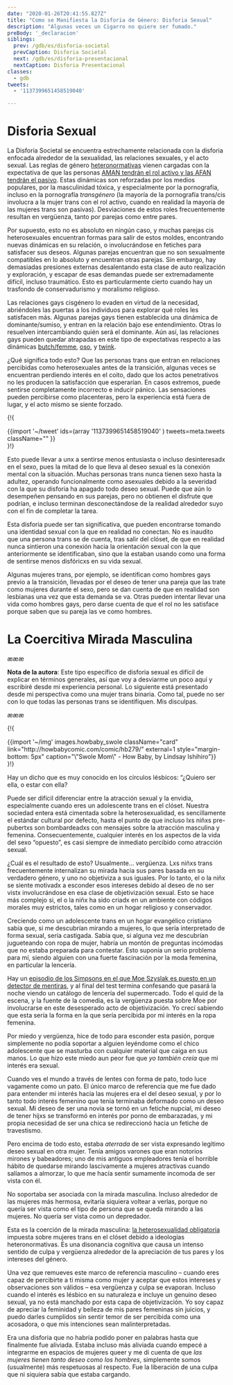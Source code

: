 ```yaml
---
date: "2020-01-26T20:41:55.827Z"
title: "Como se Manifiesta la Disforia de Género: Disforia Sexual"
description: "Algunas veces un Cigarro no quiere ser fumado."
preBody: '_declaracion'
siblings:
  prev: /gdb/es/disforia-societal
  prevCaption: Disforia Societal
  next: /gdb/es/disforia-presentacional
  nextCaption: Disforia Presentacional
classes:
  - gdb
tweets:
  - '1137399651458519040'

---
```


# Disforia Sexual

La Disforia Societal se encuentra estrechamente relacionada con la disforia enfocada alrededor de la sexualidad, las relaciones sexuales, y el acto sexual. Las reglas de género [heteronormativas](https://es.wikipedia.org/wiki/Heteronormatividad) vienen cargadas con la expectativa de que las personas [AMAN tendrán el rol activo y las AFAN tendrán el pasivo](https://es.wikipedia.org/wiki/Activo,_pasivo_y_vers%C3%A1til). Estas dinámicas son reforzadas por los medios populares, por la masculinidad tóxica, y especialmente por la pornografía, incluso en la pornografía *transgénero* (la mayoría de la pornografía trans/cis involucra a la mujer trans con el rol activo, cuando en realidad la mayoría de las mujeres trans son pasivas). Desviaciones de estos roles frecuentemente resultan en vergüenza, tanto por parejas como entre pares.

Por supuesto, esto no es absoluto en ningún caso, y muchas parejas cis heterosexuales encuentran formas para salir de estos moldes, encontrando nuevas dinámicas en su relación, o involucrándose en fetiches para satisfacer sus deseos. Algunas parejas encuentran que no son sexualmente compatibles en lo absoluto y encuentran otras parejas. Sin embargo, hay demasiadas presiones externas desalentando esta clase de auto realización y exploración, y escapar de esas demandas puede ser extremadamente difícil, incluso traumático. Esto es particularmente cierto cuando hay un trasfondo de conservadurismo y moralismo religioso.

Las relaciones gays cisgénero lo evaden en virtud de la necesidad, abriéndoles las puertas a los individuos para explorar qué roles les satisfacen más. Algunas parejas gays tienen establecida una dinámica de dominante/sumiso, y entran en la relación bajo ese entendimiento. Otras lo resuelven intercambiando quién será el dominante. Aún así, las relaciones gays pueden quedar atrapadas en este tipo de expectativas respecto a las dinámicas [butch/femme]( https://es.wikipedia.org/wiki/Butch_y_femme), [oso]( https://es.wikipedia.org/wiki/Oso_(argot_gay)), y [twink]( https://es.wikipedia.org/wiki/Twink_(sexualidad)).

¿Qué significa todo esto? Que las personas trans que entran en relaciones percibidas como heterosexuales antes de la transición, algunas veces se encuentran perdiendo interés en el coito, dado que los actos penetrativos no les producen la satisfacción que esperarían. En casos extremos, puede sentirse completamente incorrecto e inducir pánico. Las sensaciones pueden percibirse como placenteras, pero la experiencia está fuera de lugar, y el acto mismo se siente forzado.

{!{ <div class="gutter">{{import '~/tweet' ids=(array
    '1137399651458519040'
) tweets=meta.tweets className="" }}</div> }!}

Esto puede llevar a unx a sentirse menos entusiasta o incluso desinteresadx en el sexo, pues la mitad de lo que lleva al deseo sexual es la conexión mental con la situación. Muchas personas trans nunca tienen sexo hasta la adultez, operando funcionalmente como asexuales debido a la severidad con la que su disforia ha apagado todo deseo sexual. Puede que aún lo desempeñen pensando en sus parejas, pero no obtienen el disfrute que podrían, e incluso terminan desconectándose de la realidad alrededor suyo con el fin de completar la tarea.

Esta disforia puede ser tan significativa, que pueden encontrarse tomando una identidad sexual con la que en realidad no conectan. No es inaudito que una persona trans se de cuenta, tras salir del clóset, de que en realidad nunca sintieron una conexión hacia la orientación sexual con la que anteriormente se identificaban, sino que la estaban usando como una forma de sentirse menos disfóricxs en su vida sexual.

Algunas mujeres trans, por ejemplo, se identifican como hombres gays previo a la transición, llevadas por el deseo de tener una pareja que las trate como mujeres durante el sexo, pero se dan cuenta de que en realidad son lesbianas una vez que esta demanda se va. Otras pueden intentar llevar una vida como hombres gays, pero darse cuenta de que el rol no les satisface porque saben que su pareja las ve como hombres.

# La Coercitiva Mirada Masculina

æææ<div class="cw"><p><strong>Nota de la autora</strong>: Este tipo específico de disforia sexual es difícil de explicar en términos generales, así que voy a desviarme un poco aquí y escribiré desde mi experiencia personal. Lo siguiente está presentado desde mi perspectiva como una mujer trans binaria. Como tal, puede no ser con lo que todas las personas trans se identifiquen. Mis disculpas.</p></div>æææ

{!{
<div class="gutter flex">
{{import '~/img' images.howbaby_swole className="card" link="http://howbabycomic.com/comic/hb279/" external=1 style="margin-bottom: 5px" caption="\"Swole Mom\" - How Baby, by Lindsay Ishihiro"}}
</div>
}!}

Hay un dicho que es muy conocido en los círculos lésbicos: “¿Quiero ser ella, o estar con ella?

Puede ser difícil diferenciar entre la atracción sexual y la envidia, especialmente cuando eres un adolescente trans en el clóset. Nuestra sociedad entera está cimentada sobre la heterosexualidad, es sencillamente el estándar cultural por defecto, hasta el punto de que incluso lxs niñxs pre-pubertxs son bombardeadxs con mensajes sobre la atracción masculina y femenina. Consecuentemente, cualquier interés en los aspectos de la vida del sexo “opuesto”, es casi siempre de inmediato percibido como atracción sexual.

¿Cuál es el resultado de esto? Usualmente… vergüenza. Lxs niñxs trans frecuentemente internalizan su mirada hacia sus pares basada en su verdadero género, y uno no objetiviza a sus iguales. Por lo tanto, el o la niñx se siente motivadx a esconder esos intereses debido al deseo de no ser vistx involucrándose en esa clase de objetivización sexual. Esto se hace más complejo si, el o la niñx ha sido criadx en un ambiente con códigos morales muy estrictos, tales como en un hogar religioso y conservador.

Creciendo como un adolescente trans en un hogar evangélico cristiano sabía que, si me descubrían mirando a mujeres, lo que sería interpretado de forma sexual, sería castigada. Sabía que, si alguna vez me descubrían jugueteando con ropa de mujer, habría un montón de preguntas incómodas que no estaba preparada para contestar. Esto suponía un serio problema para mí, siendo alguien con una fuerte fascinación por la moda femenina, en particular la lencería.

Hay un [episodio de los Simpsons en el que Moe Szyslak es puesto en un detector de mentiras]( https://www.youtube.com/watch?v=nI2SvbJA-1k&ab_channel=MrMathys123), y al final del test termina confesando que pasará la noche viendo un catálogo de lencería del supermercado. Todo el quid de la escena, y la fuente de la comedia, es la vergüenza puesta sobre Moe por involucrarse en este desesperado acto de objetivización. Yo crecí sabiendo que esta sería la forma en la que sería percibida por mi interés en la ropa femenina.

Por miedo y vergüenza, hice de todo para esconder esta pasión, porque simplemente no podía soportar a alguien leyéndome como el chico adolescente que se masturba con cualquier material que caiga en sus manos. Lo que hizo este miedo aun peor fue que *yo también creía* que mi interés era sexual.

Cuando ves el mundo a través de lentes con forma de pato, todo luce vagamente como un pato. El único marco de referencia que me fue dado para entender mi interés hacia las mujeres era el del deseo sexual, y por lo tanto todo interés femenino que tenía terminaba deformado como un deseo sexual. Mi deseo de ser una novia se tornó en un fetiche nupcial, mi deseo de tener hijxs se transformó en interés por porno de embarazadas, y mi propia necesidad de ser una chica se redireccionó hacia un fetiche de travestismo.

Pero encima de todo esto, estaba *aterrada* de ser vista expresando legítimo deseo sexual en otra mujer. Tenía amigos varones que eran notorios mirones y babeadores; uno de mis antiguos empleadores tenía el horrible hábito de quedarse mirando lascivamente a mujeres atractivas cuando salíamos a almorzar, lo que me hacía sentir sumamente incomoda de ser vista con él.

No soportaba ser asociada con la mirada masculina. Incluso alrededor de las mujeres más hermosa, evitaría siquiera voltear a verlas, porque no quería ser vista como el tipo de persona que se queda mirando a las mujeres. No quería ser vista como un depredador.

Esta es la coerción de la mirada masculina: [la heterosexualidad obligatoria](https://es.wikipedia.org/wiki/Heterosexualidad_obligatoria) impuesta sobre mujeres trans en el clóset debido a ideologías heteronormativas. Es una disonancia cognitiva que causa un intenso sentido de culpa y vergüenza alrededor de la apreciación de tus pares y los intereses del género.

Una vez que remueves este marco de referencia masculino – cuando eres capaz de percibirte a ti misma como mujer y aceptar que estos intereses y observaciones son válidos – esa vergüenza y culpa se evaporan. Incluso cuando el interés es lésbico en su naturaleza e incluye un genuino deseo sexual, ya no está manchado por esta capa de objetivización. Yo soy capaz de apreciar la feminidad y belleza de mis pares femeninas sin juicios, y puedo darles cumplidos sin sentir temor de ser percibida como una acosadora, o que mis intenciones sean malinterpretadas.

Era una disforia que no habría podido poner en palabras hasta que finalmente fue aliviada. Estaba incluso más aliviada cuando empecé a integrarme en espacios de mujeres queer y me di cuenta de que *las mujeres tienen tanto deseo como los hombres*, simplemente somos (usualmente) más respetuosas al respecto. Fue la liberación de una culpa que ni siquiera sabía que estaba cargando.
